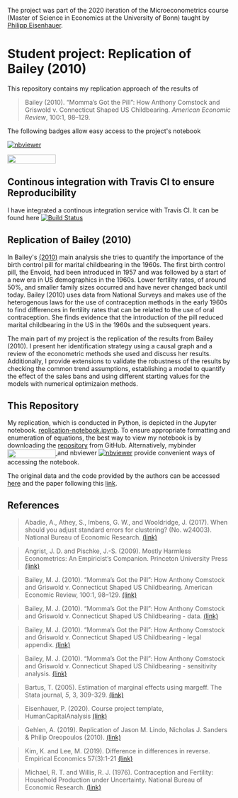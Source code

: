 The project was part of the 2020 iteration of the Microeconometrics course (Master of Science in Economics at the University of Bonn) taught by [Philipp Eisenhauer](https://github.com/peisenha).

# Student project: Replication of Bailey (2010)

This repository contains my replication approach of the results of 
> Bailey (2010). “Momma’s Got the Pill”: How Anthony Comstock and Griswold v. Connecticut Shaped US Childbearing. *American Economic Review*, 100:1, 98–129.

The following badges allow easy access to the project's notebook

[![nbviewer](https://camo.githubusercontent.com/bfeb5472ee3df9b7c63ea3b260dc0c679be90b97/68747470733a2f2f696d672e736869656c64732e696f2f62616467652f72656e6465722d6e627669657765722d6f72616e67652e7376673f636f6c6f72423d66333736323626636f6c6f72413d346434643464)](https://nbviewer.jupyter.org/github/HumanCapitalAnalysis/microeconometrics-course-project-manuhuth/blob/master/replication-notebook.ipynb)

<a href="https://mybinder.org/v2/gh/HumanCapitalAnalysis/microeconometrics-course-project-manuhuth/master?filepath=replication-notebook.ipynb"
    target="_parent">
    <img align="center"
       src="https://mybinder.org/badge_logo.svg"
       width="109" height="20">
</a>

## Continous integration with Travis CI to ensure Reproducibility
I have integrated a continous integration service with Travis CI. It can be found here [![Build Status](https://travis-ci.org/HumanCapitalAnalysis/microeconometrics-course-project-manuhuth.svg?branch=master)](https://travis-ci.org/HumanCapitalAnalysis/microeconometrics-course-project-manuhuth)

## Replication of Bailey (2010)
In Bailey's [(2010)](https://pubs.aeaweb.org/doi/pdfplus/10.1257/aer.100.1.98) main analysis she tries to quantify the importance of the birth control pill for marital childbearing in the 1960s. The first birth control pill, the Envoid, had been introduced in 1957 and was followed by a start of a new era in US demographics in the 1960s. Lower fertility rates, of around 50\%, and smaller family sizes occurred and have never changed back until today. Bailey (2010) uses data from National Surveys and makes use of the heterogenous laws for the use of contraception methods in the early 1960s to find differences in fertility rates that can be related to the use of oral contraception. She finds evidence that the introduction of the pill reduced marital childbearing in the US in the 1960s and the subsequent years.

The main part of my project is the replication of the results from Bailey (2010). I present her identification strategy using a causal graph and a review of the econometric methods she used and discuss her results. Additionally, I provide extensions to validate the robustness of the results by checking the common trend assumptions, establishing a model to quantify the effect of the sales bans and using different starting values for the models with numerical optimizaion methods.  


## This Repository
My replication, which is conducted in Python, is depicted in the Jupyter notebook. [replication-notebook.ipynb](https://github.com/HumanCapitalAnalysis/microeconometrics-course-project-manuhuth/blob/master/replication-notebook.ipynb). To ensure appropriate formatting and enumeration of equations, the best way to view my notebook is by downloading the [repository](https://github.com/HumanCapitalAnalysis/microeconometrics-course-project-manuhuth) from GitHub. Alternatively, mybinder <a href="https://mybinder.org/v2/gh/HumanCapitalAnalysis/microeconometrics-course-project-manuhuth/master?filepath=replication-notebook.ipynb"
    target="_parent">
    <img align="center"
       src="https://mybinder.org/badge_logo.svg"
       width="109" height="20">
</a> and nbviewer [![nbviewer](https://camo.githubusercontent.com/bfeb5472ee3df9b7c63ea3b260dc0c679be90b97/68747470733a2f2f696d672e736869656c64732e696f2f62616467652f72656e6465722d6e627669657765722d6f72616e67652e7376673f636f6c6f72423d66333736323626636f6c6f72413d346434643464)](https://nbviewer.jupyter.org/github/HumanCapitalAnalysis/microeconometrics-course-project-manuhuth/blob/master/replication-notebook.ipynb) provide convenient ways of accessing the notebook. 

The original data and the code provided by the authors can be accessed [here](https://www.openicpsr.org/openicpsr/project/112340/version/V1/view) and the paper following this [link](https://pubs.aeaweb.org/doi/pdfplus/10.1257/aer.100.1.98).

## References
> Abadie, A., Athey, S., Imbens, G. W., and Wooldridge, J. (2017). When should you adjust standard errors for clustering? (No. w24003). National Bureau of Economic Research. [(link)](https://economics.mit.edu/files/13927)

> Angrist, J. D. and Pischke, J.-S. (2009). Mostly Harmless Econometrics: An Empiricist’s Companion.  Princeton University Press 
[(link)](https://www.researchgate.net/publication/51992844_Mostly_Harmless_Econometrics_An_Empiricist%27s_Companion)

> Bailey, M. J. (2010).  “Momma’s Got the Pill”: How Anthony Comstock and Griswold v. Connecticut Shaped US Childbearing. American Economic Review, 100:1, 98–129. [(link)](https://pubs.aeaweb.org/doi/pdfplus/10.1257/aer.100.1.98)

> Bailey, M. J. (2010).  “Momma’s Got the Pill”: How Anthony Comstock and Griswold v. Connecticut Shaped US Childbearing - data. [(link)](https://www.openicpsr.org/openicpsr/project/112340/version/V1/view)

> Bailey, M. J. (2010).  “Momma’s Got the Pill”: How Anthony Comstock and Griswold v. Connecticut Shaped US Childbearing - legal appendix. [(link)](http://www-personal.umich.edu/~baileymj/Bailey_Griswold_Legal_Appendix.pdf)

> Bailey, M. J. (2010).  “Momma’s Got the Pill”: How Anthony Comstock and Griswold v. Connecticut Shaped US Childbearing - sensitivity analysis. [(link)](http://www-personal.umich.edu/~baileymj/Bailey_Griswold_Sensitivity_Appendix.pdf)

> Bartus, T. (2005). Estimation of marginal effects using margeff. The Stata journal, *5*, 3, 309-329. [(link)](https://journals.sagepub.com/doi/pdf/10.1177/1536867X0500500303)

> Eisenhauer, P. (2020). Course project template, HumanCapitalAnalysis [(link)](https://github.com/HumanCapitalAnalysis/template-course-project.)

> Gehlen, A. (2019). Replication of Jason M. Lindo, Nicholas J. Sanders & Philip Oreopoulos (2010). [(link)](https://github.com/amageh/replication-performance-standards/blob/master/replication-notebook.ipynb)

> Kim, K. and Lee, M. (2019). Difference in differences in reverse. Empirical Economics 57(3):1-21 [(link)](https://www.researchgate.net/publication/325570354_Difference_in_differences_in_reverse)

> Michael, R. T. and Willis, R. J. (1976). Contraception and Fertility: Household Production under Uncertainty. National Bureau of Economic Research. [(link)](https://www.nber.org/chapters/c3960.pdf) 
